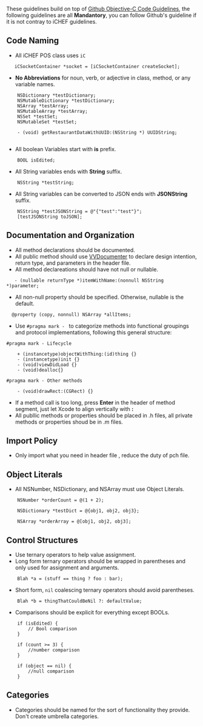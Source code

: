 These guidelines build on top of [Github Objective-C Code Guidelines](https://github.com/github/objective-c-style-guide), the following guidelines are all **Mandantory**, you can follow Github's guideline if it is not contray to iCHEF guidelines.
 
## Code Naming

 * All iCHEF POS class uses `iC`
 
 ```objc
 	iCSocketContainer *socket = [iCSocketContainer createSocket];
 ```
 
 * **No Abbreviations** for noun, verb, or adjective in class, method, or any variable names.
```objc
	NSDictionary *testDictionary;
	NSMutableDictionary *testDictionary;
	NSArray *testArray;
	NSMutableArray *testArray;
	NSSet *testSet;
	NSMutableSet *testSet;
	
	- (void) getRestaurantDataWithUUID:(NSString *) UUIDString;
	
```
* All boolean Variables start with **is** prefix.
```objc
	BOOL isEdited;
```
* All String variables ends with **String** suffix.
```objc
	NSString *testString;
```

* All String variables can be converted to JSON ends with **JSONString** suffix.
```objc
	NSString *testJSONString = @"{"test":"test"}";
	[testJSONString toJSON];
```

## Documentation and Organization

 * All method declarations should be documented.
 * All public method should use [VVDocumenter](https://github.com/onevcat/VVDocumenter-Xcode) to declare design intention, return type, and parameters in the header file.
 * All method declareations should have not null or nullable.
 ```objc
	- (nullable returnType *)itemWithName:(nonnull NSString *)parameter; 

 ```
 * All non-null property should be specified. Otherwise, nullable is the default.
 
  ```objc
	@property (copy, nonnull) NSArray *allItems;
  ```
  
 * Use `#pragma mark - ` to categorize methods into functional groupings and protocol implementations, following this general structure:

```objc
#pragma mark - Lifecycle

	+ (instancetype)objectWithThing:(id)thing {}
	- (instancetype)init {}
	- (void)viewDidLoad {}
	- (void)dealloc{}

#pragma mark - Other methods

	- (void)drawRect:(CGRect) {}
```
 * If a method call is too long, press **Enter** in the header of method segment, just let Xcode to align vertically with **:**
 * All publlic methods or properties should be placed in .h files, all private methods or properties shoud be in .m files.

## Import Policy
 * Only import what you need in header file , reduce the duty of pch file.

## Object Literals

* All NSNumber, NSDictionary, and NSArray must use Object Literals.

```objc
	NSNumber *orderCount = @(1 + 2);
```

```objc
 	NSDictionary *testDict = @{obj1, obj2, obj3};
```

```objc
 	NSArray *orderArray = @[obj1, obj2, obj3];
```

## Control Structures
 * Use ternary operators to help value assignment.
 * Long form ternary operators should be wrapped in parentheses and only used for assignment and arguments.

```objc
	Blah *a = (stuff == thing ? foo : bar);
```

* Short form, `nil` coalescing ternary operators should avoid parentheses.

```objc
	Blah *b = thingThatCouldBeNil ?: defaultValue;
```
* Comparisons should be explicit for everything except BOOLs.

```objc
	if (isEdited) {
		// Bool comparison
 	}
```

```objc
 	if (count >= 3) {
 		//number comparison
 	}
```

```objc
 	if (object == nil) {
 		//null comparison
 	}
```

## Categories

 * Categories should be named for the sort of functionality they provide. Don't create umbrella categories.
